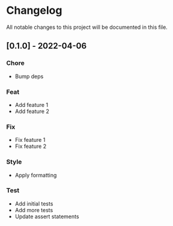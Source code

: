 # Changelog

All notable changes to this project will be documented in this file.

## [0.1.0] - 2022-04-06

### Chore

- Bump deps

### Feat

- Add feature 1
- Add feature 2

### Fix

- Fix feature 1
- Fix feature 2

### Style

- Apply formatting

### Test

- Add initial tests
- Add more tests
- Update assert statements

<!-- generated by git-cliff -->
